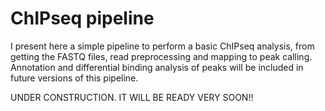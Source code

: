 
ChIPseq pipeline
================

I present here a simple pipeline to perform a basic ChIPseq analysis, from getting the FASTQ files, read preprocessing and mapping to peak calling. Annotation and differential binding analysis of peaks will be included in future versions of this pipeline.


UNDER CONSTRUCTION. IT WILL BE READY VERY SOON!!

